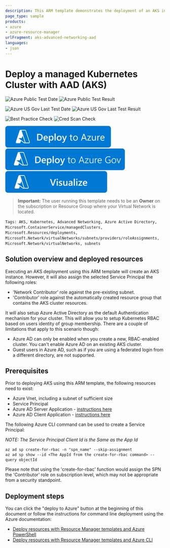 ```yaml
---
description: This ARM template demonstrates the deployment of an AKS instance with advanced networking features into an existing virtual network and Azure AD Integeration. Additionally, the chosen Service Principal is assigned the Network Contributor role against the subnet that contains the AKS cluster.
page_type: sample
products:
- azure
- azure-resource-manager
urlFragment: aks-advanced-networking-aad
languages:
- json
---
```

# Deploy a managed Kubernetes Cluster with AAD (AKS)

![Azure Public Test Date](https://azurequickstartsservice.blob.core.windows.net/badges/quickstarts/microsoft.containerinstance/aks-advanced-networking-aad/PublicLastTestDate.svg)
![Azure Public Test Result](https://azurequickstartsservice.blob.core.windows.net/badges/quickstarts/microsoft.containerinstance/aks-advanced-networking-aad/PublicDeployment.svg)

![Azure US Gov Last Test Date](https://azurequickstartsservice.blob.core.windows.net/badges/quickstarts/microsoft.containerinstance/aks-advanced-networking-aad/FairfaxLastTestDate.svg)
![Azure US Gov Last Test Result](https://azurequickstartsservice.blob.core.windows.net/badges/quickstarts/microsoft.containerinstance/aks-advanced-networking-aad/FairfaxDeployment.svg)

![Best Practice Check](https://azurequickstartsservice.blob.core.windows.net/badges/quickstarts/microsoft.containerinstance/aks-advanced-networking-aad/BestPracticeResult.svg)
![Cred Scan Check](https://azurequickstartsservice.blob.core.windows.net/badges/quickstarts/microsoft.containerinstance/aks-advanced-networking-aad/CredScanResult.svg)

[![Deploy To Azure](https://raw.githubusercontent.com/Azure/azure-quickstart-templates/master/1-CONTRIBUTION-GUIDE/images/deploytoazure.svg?sanitize=true)](https://portal.azure.com/#create/Microsoft.Template/uri/https%3A%2F%2Fraw.githubusercontent.com%2FAzure%2Fazure-quickstart-templates%2Fmaster%2Fquickstarts%2Fmicrosoft.containerinstance%2Faks-advanced-networking-aad%2Fazuredeploy.json)
[![Deploy To Azure US Gov](https://raw.githubusercontent.com/Azure/azure-quickstart-templates/master/1-CONTRIBUTION-GUIDE/images/deploytoazuregov.svg?sanitize=true)](https://portal.azure.us/#create/Microsoft.Template/uri/https%3A%2F%2Fraw.githubusercontent.com%2FAzure%2Fazure-quickstart-templates%2Fmaster%2Fquickstarts%2Fmicrosoft.containerinstance%2Faks-advanced-networking-aad%2Fazuredeploy.json)
[![Visualize](https://raw.githubusercontent.com/Azure/azure-quickstart-templates/master/1-CONTRIBUTION-GUIDE/images/visualizebutton.svg?sanitize=true)](http://armviz.io/#/?load=https%3A%2F%2Fraw.githubusercontent.com%2FAzure%2Fazure-quickstart-templates%2Fmaster%2Fquickstarts%2Fmicrosoft.containerinstance%2Faks-advanced-networking-aad%2Fazuredeploy.json)

> **Important:** The user running this template needs to be an **Owner** on the subscription or Resource Group where your Virtual Network is located.

`Tags: AKS, Kubernetes, Advanced Networking, Azure Active Directory, Microsoft.ContainerService/managedClusters, Microsoft.Resources/deployments, Microsoft.Network/virtualNetworks/subnets/providers/roleAssignments, Microsoft.Network/virtualNetworks, subnets`

## Solution overview and deployed resources

Executing an AKS deployment using this ARM template will create an AKS instance. However, it will also assign the selected Service Principal the following roles:
- 'Network Contributor' role against the pre-existing subnet.
- 'Contributor' role against the automatically created resource group that contains the AKS cluster resources.

It will also setup Azure Active Directory as the default Authentication mechanism for your cluster. This will allow you to setup Kubernetes RBAC based on users identity of group membership. There are a couple of limitations that apply to this scenario though:

- Azure AD can only be enabled when you create a new, RBAC-enabled cluster. You can't enable Azure AD on an existing AKS cluster.
- Guest users in Azure AD, such as if you are using a federated login from a different directory, are not supported.

## Prerequisites

Prior to deploying AKS using this ARM template, the following resources need to exist:
- Azure Vnet, including a subnet of sufficient size
- Service Principal
- Azure AD Server Application - [instructions here](https://docs.microsoft.com/azure/aks/aad-integration#create-server-application)
- Azure AD Client Application - [instructions here](https://docs.microsoft.com/azure/aks/aad-integration#create-client-application)

The following Azure CLI command can be used to create a Service Principal:

_NOTE:  The Service Principal Client Id is the Same as the App Id_

```shell
az ad sp create-for-rbac -n "spn_name" --skip-assignment
az ad sp show --id <The AppId from the create-for-rbac command> --query objectId
```

Please note that using the 'create-for-rbac' function would assign the SPN the 'Contributor' role on subscription level, which may not be appropriate from a security standpoint.

## Deployment steps

You can click the "deploy to Azure" button at the beginning of this document or follow the instructions for command line deployment using the Azure documentation:
- [Deploy resources with Resource Manager templates and Azure PowerShell](https://docs.microsoft.com/azure/azure-resource-manager/resource-group-template-deploy)
- [Deploy resources with Resource Manager templates and Azure CLI](https://docs.microsoft.com/azure/azure-resource-manager/resource-group-template-deploy-cli)

